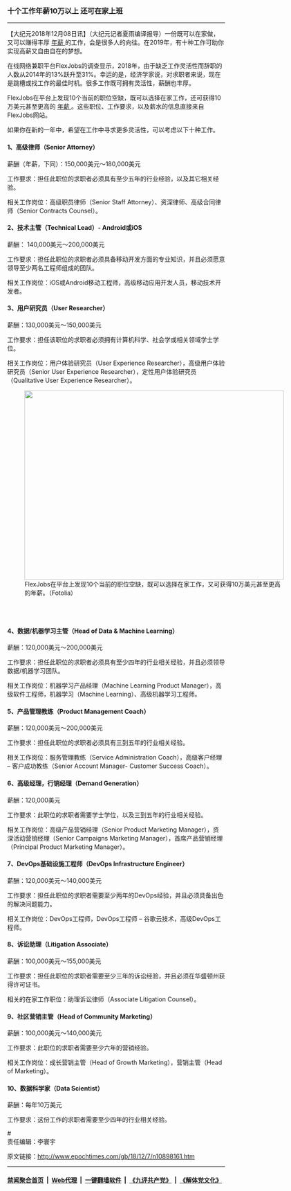 ### 十个工作年薪10万以上 还可在家上班
------------------------

<p>
 【大纪元2018年12月08日讯】（大纪元记者夏雨编译报导）一份既可以在家做，又可以赚得丰厚
 <a href="http://www.epochtimes.com/gb/tag/%E5%B9%B4%E8%96%AA.html">
  年薪
 </a>
 的工作，会是很多人的向往。在2019年，有十种工作可助你实现高薪又自由自在的梦想。
</p>
<p>
 在线网络兼职平台FlexJobs的调查显示，2018年，由于缺乏工作灵活性而辞职的人数从2014年的13%跃升至31%。幸运的是，经济学家说，对求职者来说，现在是跳槽或找工作的最佳时机。很多工作既可拥有灵活性，薪酬也丰厚。
</p>
<p>
 FlexJobs在平台上发现10个当前的职位空缺，既可以选择在家工作，还可获得10万美元甚至更高的
 <a href="http://www.epochtimes.com/gb/tag/%E5%B9%B4%E8%96%AA.html">
  年薪
 </a>
 。这些职位、工作要求，以及薪水的信息直接来自FlexJobs网站。
</p>
<p>
 如果你在新的一年中，希望在工作中寻求更多灵活性，可以考虑以下十种工作。
</p>
<h4>
 1、高级律师（Senior Attorney）
</h4>
<p>
 薪酬（年薪，下同）：150,000美元～180,000美元
</p>
<p>
 工作要求：担任此职位的求职者必须具有至少五年的行业经验，以及其它相关经验。
</p>
<p>
 相关工作岗位：高级职员律师（Senior Staff Attorney）、资深律师、高级合同律师（Senior Contracts Counsel）。
</p>
<h4>
 2、技术主管（Technical Lead）- Android或iOS
</h4>
<p>
 薪酬： 140,000美元～200,000美元
</p>
<p>
 工作要求：担任此职位的求职者必须具备移动开发方面的专业知识，并且必须愿意领导至少两名工程师组成的团队。
</p>
<p>
 相关工作岗位：iOS或Android移动工程师，高级移动应用开发人员，移动技术开发者。
</p>
<h4>
 3、用户研究员（User Researcher）
</h4>
<p>
 薪酬：130,000美元～150,000美元
</p>
<p>
 工作要求：担任该职位的求职者必须拥有计算机科学、社会学或相关领域学士学位。
</p>
<p>
 相关工作岗位：用户体验研究员（User Experience Researcher），高级用户体验研究员（Senior User Experience Researcher），定性用户体验研究员（Qualitative User Experience Researcher）。
</p>
<figure class="wp-caption aligncenter" id="attachment_5752294" style="width: 600px">
 <a href="http://i.epochtimes.com/assets/uploads/2014/07/1407072230202483.jpg">
  <img alt="" class="size-large wp-image-5752294" height="437" src="http://i.epochtimes.com/assets/uploads/2014/07/1407072230202483-600x437.jpg" width="600"/>
 </a>
 <br/><figcaption class="wp-caption-text">
  FlexJobs在平台上发现10个当前的职位空缺，既可以选择在家工作，又可获得10万美元甚至更高的年薪。（Fotolia）
 </figcaption><br/>
</figure><br/>
<h4>
 4、数据/机器学习主管（Head of Data &amp; Machine Learning）
</h4>
<p>
 薪酬：120,000美元～200,000美元
</p>
<p>
 工作要求：担任此职位的求职者必须具有至少四年的行业相关经验，并且必须领导数据/机器学习团队。
</p>
<p>
 相关工作岗位：机器学习产品经理（Machine Learning Product Manager），高级软件工程师，机器学习（Machine Learning）、高级机器学习工程师。
</p>
<h4>
 5、产品管理教练（Product Management Coach）
</h4>
<p>
 薪酬：120,000美元～200,000美元
</p>
<p>
 工作要求：担任此职位的求职者必须具有三到五年的行业相关经验。
</p>
<p>
 相关工作岗位：服务管理教练（Service Administration Coach），高级客户经理 – 客户成功教练（Senior Account Manager- Customer Success Coach）。
</p>
<h4>
 6、高级经理，行销经理（Demand Generation）
</h4>
<p>
 薪酬：120,000美元
</p>
<p>
 工作要求：此职位的求职者需要学士学位，以及三到五年的行业相关经验。
</p>
<p>
 相关工作岗位：高级产品营销经理（Senior Product Marketing Manager），资深活动营销经理（Senior Campaigns Marketing Manager），首席产品营销经理（Principal Product Marketing Manager）。
</p>
<h4>
 7、DevOps基础设施工程师（DevOps Infrastructure Engineer）
</h4>
<p>
 薪酬：120,000美元～140,000美元
</p>
<p>
 工作要求：担任此职位的求职者需要至少两年的DevOps经验，并且必须具备出色的解决问题能力。
</p>
<p>
 相关工作岗位：DevOps工程师，DevOps工程师 – 谷歌云技术，高级DevOps工程师。
</p>
<h4>
 8、诉讼助理（Litigation Associate）
</h4>
<p>
 薪酬：100,000美元～155,000美元
</p>
<p>
 工作要求：担任此职位的求职者需要至少三年的诉讼经验，并且必须在华盛顿州获得许可证书。
</p>
<p>
 相关的在家工作职位：助理诉讼律师（Associate Litigation Counsel）。
</p>
<h4>
 9、社区营销主管（Head of Community Marketing）
</h4>
<p>
 薪酬：100,000美元～140,000美元
</p>
<p>
 工作要求：此职位的求职者需要至少六年的营销经验。
</p>
<p>
 相关工作岗位：成长营销主管（Head of Growth Marketing），营销主管（Head of Marketing）。
</p>
<h4>
 10、数据科学家（Data Scientist）
</h4>
<p>
 薪酬：每年10万美元
</p>
<p>
 工作要求：这份工作的求职者需要至少四年的行业相关经验。
</p>
<p>
 #
 <br/>
 责任编辑：李寰宇
</p>

原文链接：http://www.epochtimes.com/gb/18/12/7/n10898161.htm


------------------------
#### [禁闻聚合首页](https://github.com/gfw-breaker/banned-news/blob/master/README.md) &nbsp;|&nbsp; [Web代理](https://github.com/gfw-breaker/open-proxy/blob/master/README.md) &nbsp;|&nbsp; [一键翻墙软件](https://github.com/gfw-breaker/nogfw/blob/master/README.md) &nbsp;|&nbsp; [《九评共产党》](https://github.com/gfw-breaker/9ping.md/blob/master/README.md#九评之一评共产党是什么) &nbsp;|&nbsp; [《解体党文化》](https://github.com/gfw-breaker/jtdwh.md/blob/master/README.md#绪论)